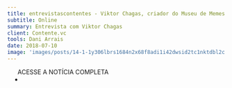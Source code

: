 ```yaml
---
title: entrevistascontentes - Viktor Chagas, criador do Museu de Memes
subtitle: Online
summary: Entrevista com Viktor Chagas
client: Contente.vc
tools: Dani Arrais
date: 2018-07-10
image: 'images/posts/14-1-1y306lbrs1684n2x68f8adi1i42dwsid2tc1nktdbl2c.png'
---
```




<div class="post__share"><ul class="share__list list-reset">ACESSE A NOTÍCIA COMPLETA<li class="share__item" style="margin-left: 10px"><a class="share__link share__facebook" style="background: #fa5657" href="https://www.contente.vc/blog/2018/6/15/entrevistascontentes-viktor-chagas-criador-do-museu-de-memes 
onclick=window.open(this.href, 'pop-up', 'left=20,top=20,width=500,height=500,toolbar=1,resizable=0'); return false;" title="Link" rel="nofollow"><i class="fa-solid fa-link"></i></a></li></ul></div>
<!-- <div class="gallery-box"><div class="gallery"><img src="/clipping/images/example-1.jpg" loading="lazy" alt="Project"><img src="/clipping/images/example-2.jpg" loading="lazy" alt="Project"></div><em>Gallery / <a href="https://www.freepik.com/" target="_blank">Freepic</a></em></div> -->